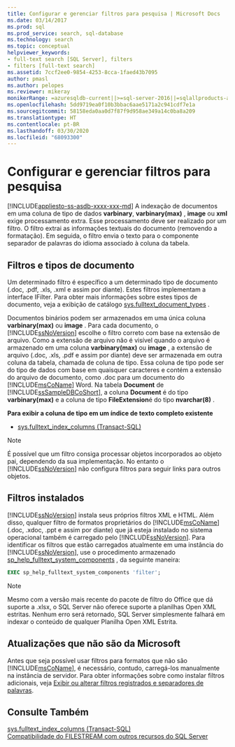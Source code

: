 ```yaml
---
title: Configurar e gerenciar filtros para pesquisa | Microsoft Docs
ms.date: 03/14/2017
ms.prod: sql
ms.prod_service: search, sql-database
ms.technology: search
ms.topic: conceptual
helpviewer_keywords:
- full-text search [SQL Server], filters
- filters [full-text search]
ms.assetid: 7ccf2ee0-9854-4253-8cca-1faed43b7095
author: pmasl
ms.author: pelopes
ms.reviewer: mikeray
monikerRange: =azuresqldb-current||>=sql-server-2016||=sqlallproducts-allversions||>=sql-server-linux-2017||=azuresqldb-mi-current
ms.openlocfilehash: 5dd9719ea0f10b3bbac6aae5171a2c941cdf7e1a
ms.sourcegitcommit: 58158eda0aa0d7f87f9d958ae349a14c0ba8a209
ms.translationtype: HT
ms.contentlocale: pt-BR
ms.lasthandoff: 03/30/2020
ms.locfileid: "68093300"
---
```

# <a name="configure-and-manage-filters-for-search"></a>Configurar e gerenciar filtros para pesquisa
[!INCLUDE[appliesto-ss-asdb-xxxx-xxx-md](../../includes/appliesto-ss-asdb-xxxx-xxx-md.md)]
  A indexação de documentos em uma coluna de tipo de dados **varbinary**, **varbinary(max)** , **image** ou **xml** exige processamento extra. Esse processamento deve ser realizado por um filtro. O filtro extrai as informações textuais do documento (removendo a formatação). Em seguida, o filtro envia o texto para o componente separador de palavras do idioma associado à coluna da tabela.  
 
## <a name="filters-and-document-types"></a>Filtros e tipos de documento
Um determinado filtro é específico a um determinado tipo de documento (.doc, .pdf, .xls, .xml e assim por diante). Estes filtros implementam a interface IFilter. Para obter mais informações sobre estes tipos de documento, veja a exibição de catálogo [sys.fulltext_document_types](../../relational-databases/system-catalog-views/sys-fulltext-document-types-transact-sql.md) .  
  
Documentos binários podem ser armazenados em uma única coluna **varbinary(max)** ou **image** . Para cada documento, o [!INCLUDE[ssNoVersion](../../includes/ssnoversion-md.md)] escolhe o filtro correto com base na extensão de arquivo. Como a extensão de arquivo não é visível quando o arquivo é armazenado em uma coluna **varbinary(max)** ou **image** , a extensão de arquivo (.doc, .xls, .pdf e assim por diante) deve ser armazenada em outra coluna da tabela, chamada de coluna de tipo. Essa coluna de tipo pode ser do tipo de dados com base em quaisquer caracteres e contém a extensão do arquivo de documento, como .doc para um documento do [!INCLUDE[msCoName](../../includes/msconame-md.md)] Word. Na tabela **Document** de [!INCLUDE[ssSampleDBCoShort](../../includes/sssampledbcoshort-md.md)], a coluna **Document** é do tipo **varbinary(max)** e a coluna de tipo **FileExtension**é do tipo **nvarchar(8)** .  

**Para exibir a coluna de tipo em um índice de texto completo existente**  
  
-   [sys.fulltext_index_columns &#40;Transact-SQL&#41;](../../relational-databases/system-catalog-views/sys-fulltext-index-columns-transact-sql.md)  
  
> [!NOTE]  
>  É possível que um filtro consiga processar objetos incorporados ao objeto pai, dependendo da sua implementação. No entanto o [!INCLUDE[ssNoVersion](../../includes/ssnoversion-md.md)] não configura filtros para seguir links para outros objetos.  

## <a name="installed-filters"></a>Filtros instalados 
[!INCLUDE[ssNoVersion](../../includes/ssnoversion-md.md)] instala seus próprios filtros XML e HTML. Além disso, qualquer filtro de formatos proprietários do [!INCLUDE[msCoName](../../includes/msconame-md.md)] (.doc, .xdoc, .ppt e assim por diante) que já esteja instalado no sistema operacional também é carregado pelo [!INCLUDE[ssNoVersion](../../includes/ssnoversion-md.md)]. Para identificar os filtros que estão carregados atualmente em uma instância do [!INCLUDE[ssNoVersion](../../includes/ssnoversion-md.md)], use o procedimento armazenado [sp_help_fulltext_system_components](../../relational-databases/system-stored-procedures/sp-help-fulltext-system-components-transact-sql.md) , da seguinte maneira:  

```sql
EXEC sp_help_fulltext_system_components 'filter';   
```  

> [!NOTE]
> Mesmo com a versão mais recente do pacote de filtro do Office que dá suporte a .xlsx, o SQL Server não oferece suporte a planilhas Open XML estritas.  Nenhum erro será retornado, SQL Server simplesmente falhará em indexar o conteúdo de qualquer Planilha Open XML Estrita.

## <a name="non-microsoft-filters"></a>Atualizações que não são da Microsoft
Antes que seja possível usar filtros para formatos que não são [!INCLUDE[msCoName](../../includes/msconame-md.md)], é necessário, contudo, carregá-los manualmente na instância de servidor. Para obter informações sobre como instalar filtros adicionais, veja [Exibir ou alterar filtros registrados e separadores de palavras](../../relational-databases/search/view-or-change-registered-filters-and-word-breakers.md).  
  
  
## <a name="see-also"></a>Consulte Também  
 [sys.fulltext_index_columns &#40;Transact-SQL&#41;](../../relational-databases/system-catalog-views/sys-fulltext-index-columns-transact-sql.md)   
 [Compatibilidade do FILESTREAM com outros recursos do SQL Server](../../relational-databases/blob/filestream-compatibility-with-other-sql-server-features.md)  
  
  
